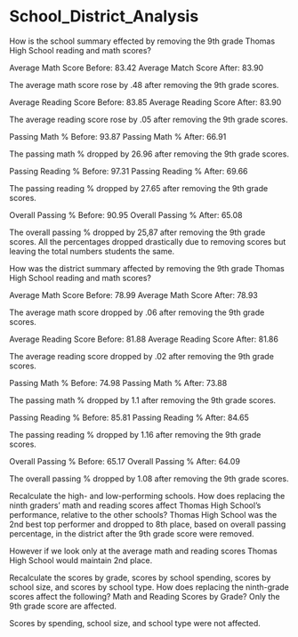 # School_District_Analysis
How is the school summary effected by removing the 9th grade Thomas High School reading and math scores?

Average Math Score Before: 83.42
Average Match Score After: 83.90

The average math score rose by .48 after removing the 9th grade scores.

Average Reading Score Before: 83.85
Average Reading Score After: 83.90

The average reading score rose by .05 after removing the 9th grade scores.

Passing Math % Before: 93.87
Passing Math % After: 66.91

The passing math % dropped by 26.96 after removing the 9th grade scores.

Passing Reading % Before: 97.31
Passing Reading % After: 69.66

The passing reading % dropped by 27.65 after removing the 9th grade scores.

Overall Passing % Before: 90.95
Overall Passing % After: 65.08

The overall passing % dropped by 25,87 after removing the 9th grade scores.
All the percentages dropped drastically due to removing scores but leaving the total numbers students the same. 

How was the district summary affected by removing the 9th grade Thomas High School reading and math scores?

Average Math Score Before: 78.99
Average Math Score After: 78.93

The average math score dropped by .06 after removing the 9th grade scores.

Average Reading Score Before: 81.88
Average Reading Score After: 81.86

The average reading score dropped by .02 after removing the 9th grade scores.

Passing Math % Before: 74.98
Passing Math % After: 73.88

The passing math % dropped by 1.1 after removing the 9th grade scores.

Passing Reading % Before: 85.81
Passing Reading % After: 84.65

The passing reading % dropped by 1.16 after removing the 9th grade scores.

Overall Passing % Before: 65.17
Overall Passing % After: 64.09

The overall passing % dropped by 1.08 after removing the 9th grade scores.

Recalculate the high- and low-performing schools.
How does replacing the ninth graders’ math and reading scores affect Thomas High School’s performance, relative to the other schools?
Thomas High School was the 2nd best top performer and dropped to 8th place, based on overall passing percentage, in the district after the 9th grade score were removed. 

However if we look only at the average math and reading scores Thomas High School would maintain 2nd place.

Recalculate the scores by grade, scores by school spending, scores by school size, and scores by school type.
How does replacing the ninth-grade scores affect the following?
Math and Reading Scores by Grade? Only the 9th grade score are affected.

Scores by spending, school size, and school type were not affected.
